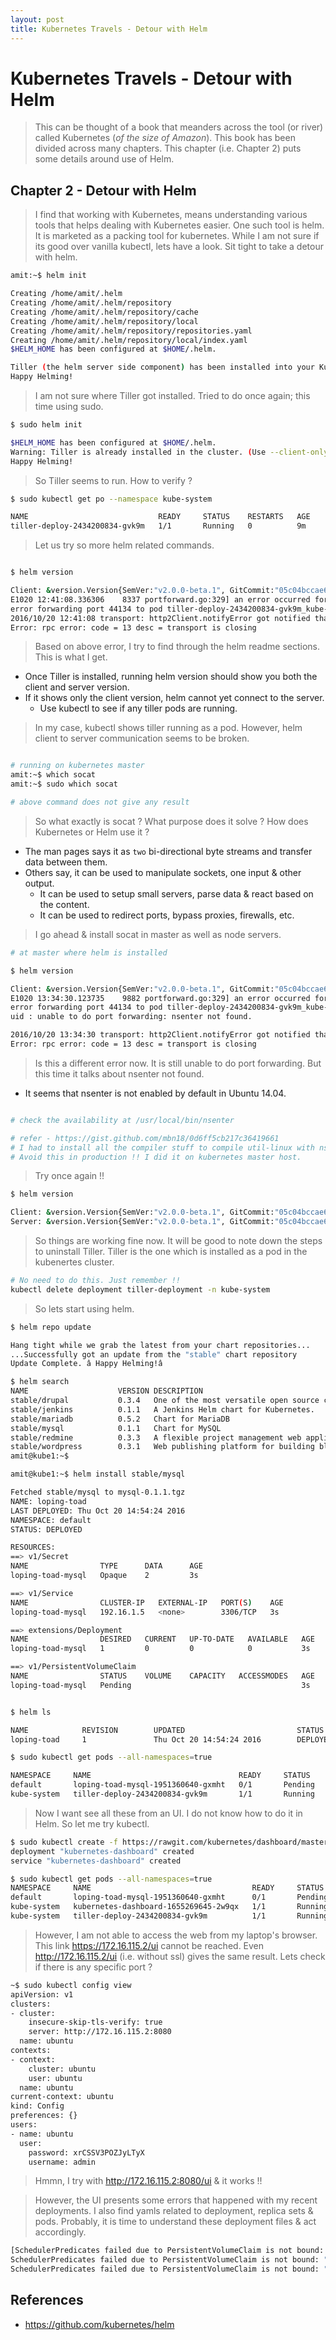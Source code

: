 ```yaml
---
layout: post
title: Kubernetes Travels - Detour with Helm
---
```


# Kubernetes Travels - Detour with Helm 

> This can be thought of a book that meanders across the tool (or river) called 
Kubernetes (*of the size of Amazon*). This book has been divided across many chapters.
This chapter (i.e. Chapter 2) puts some details around use of Helm.

## Chapter 2 - Detour with Helm

> I find that working with Kubernetes, means understanding various tools that helps
dealing with Kubernetes easier. One such tool is helm. It is marketed as a packing tool
for kubernetes. While I am not sure if its good over vanilla kubectl, lets have a look.
Sit tight to take a detour with helm.

```bash
amit:~$ helm init

Creating /home/amit/.helm
Creating /home/amit/.helm/repository
Creating /home/amit/.helm/repository/cache
Creating /home/amit/.helm/repository/local
Creating /home/amit/.helm/repository/repositories.yaml
Creating /home/amit/.helm/repository/local/index.yaml
$HELM_HOME has been configured at $HOME/.helm.

Tiller (the helm server side component) has been installed into your Kubernetes Cluster.
Happy Helming!
```

> I am not sure where Tiller got installed. Tried to do once again; this time using sudo.

```bash
$ sudo helm init

$HELM_HOME has been configured at $HOME/.helm.
Warning: Tiller is already installed in the cluster. (Use --client-only to suppress this message.)
Happy Helming!
```

> So Tiller seems to run. How to verify ?

```bash
$ sudo kubectl get po --namespace kube-system

NAME                             READY     STATUS    RESTARTS   AGE
tiller-deploy-2434200834-gvk9m   1/1       Running   0          9m

```

> Let us try so more helm related commands.

```bash

$ helm version

Client: &version.Version{SemVer:"v2.0.0-beta.1", GitCommit:"05c04bccae63c6392ec0cb0e27790650167279f0", GitTreeState:"clean"}
E1020 12:41:08.336306    8337 portforward.go:329] an error occurred forwarding 33701 -> 44134: 
error forwarding port 44134 to pod tiller-deploy-2434200834-gvk9m_kube-system, uid : unable to do port forwarding: socat not found.
2016/10/20 12:41:08 transport: http2Client.notifyError got notified that the client transport was broken EOF.
Error: rpc error: code = 13 desc = transport is closing

```

> Based on above error, I try to find through the helm readme sections. This is what I get.

- Once Tiller is installed, running helm version should show you both the client and server version. 
- If it shows only the client version, helm cannot yet connect to the server. 
  - Use kubectl to see if any tiller pods are running.

> In my case, kubectl shows tiller running as a pod. However, helm client to server communication seems to be broken.

```bash

# running on kubernetes master 
amit:~$ which socat
amit:~$ sudo which socat

# above command does not give any result
```

> So what exactly is socat ? What purpose does it solve ? How does Kubernetes or Helm use it ?

- The man pages says it as `two` bi-directional byte streams and transfer data between them.
- Others say, it can be used to manipulate sockets, one input & other output.
  - It can be used to setup small servers, parse data & react based on the content.
  - It can be used to redirect ports, bypass proxies, firewalls, etc.

> I go ahead & install socat in master as well as node servers.

```bash
# at master where helm is installed

$ helm version

Client: &version.Version{SemVer:"v2.0.0-beta.1", GitCommit:"05c04bccae63c6392ec0cb0e27790650167279f0", GitTreeState:"clean"}
E1020 13:34:30.123735    9882 portforward.go:329] an error occurred forwarding 44359 -> 44134:
error forwarding port 44134 to pod tiller-deploy-2434200834-gvk9m_kube-system, 
uid : unable to do port forwarding: nsenter not found.

2016/10/20 13:34:30 transport: http2Client.notifyError got notified that the client transport was broken EOF.
Error: rpc error: code = 13 desc = transport is closing
```

> Is this a different error now. It is still unable to do port forwarding. But this time it talks
about nsenter not found.

- It seems that nsenter is not enabled by default in Ubuntu 14.04.

```bash

# check the availability at /usr/local/bin/nsenter

# refer - https://gist.github.com/mbn18/0d6ff5cb217c36419661
# I had to install all the compiler stuff to compile util-linux with nsenter
# Avoid this in production !! I did it on kubernetes master host.
```

> Try once again !!

```bash
$ helm version

Client: &version.Version{SemVer:"v2.0.0-beta.1", GitCommit:"05c04bccae63c6392ec0cb0e27790650167279f0", GitTreeState:"clean"}
Server: &version.Version{SemVer:"v2.0.0-beta.1", GitCommit:"05c04bccae63c6392ec0cb0e27790650167279f0", GitTreeState:"clean"}
```

> So things are working fine now. It will be good to note down the steps to uninstall Tiller. Tiller is the one
which is installed as a pod in the kubenertes cluster.

```bash
# No need to do this. Just remember !!
kubectl delete deployment tiller-deployment -n kube-system
```

> So lets start using helm.

```bash
$ helm repo update

Hang tight while we grab the latest from your chart repositories...
...Successfully got an update from the "stable" chart repository
Update Complete. â Happy Helming!â

$ helm search
NAME                    VERSION DESCRIPTION
stable/drupal           0.3.4   One of the most versatile open source content m...
stable/jenkins          0.1.1   A Jenkins Helm chart for Kubernetes.
stable/mariadb          0.5.2   Chart for MariaDB
stable/mysql            0.1.1   Chart for MySQL
stable/redmine          0.3.3   A flexible project management web application.
stable/wordpress        0.3.1   Web publishing platform for building blogs and ...
amit@kube1:~$

amit@kube1:~$ helm install stable/mysql

Fetched stable/mysql to mysql-0.1.1.tgz
NAME: loping-toad
LAST DEPLOYED: Thu Oct 20 14:54:24 2016
NAMESPACE: default
STATUS: DEPLOYED

RESOURCES:
==> v1/Secret
NAME                TYPE      DATA      AGE
loping-toad-mysql   Opaque    2         3s

==> v1/Service
NAME                CLUSTER-IP   EXTERNAL-IP   PORT(S)    AGE
loping-toad-mysql   192.16.1.5   <none>        3306/TCP   3s

==> extensions/Deployment
NAME                DESIRED   CURRENT   UP-TO-DATE   AVAILABLE   AGE
loping-toad-mysql   1         0         0            0           3s

==> v1/PersistentVolumeClaim
NAME                STATUS    VOLUME    CAPACITY   ACCESSMODES   AGE
loping-toad-mysql   Pending                                      3s

```

```bash

$ helm ls

NAME            REVISION        UPDATED                         STATUS          CHART
loping-toad     1               Thu Oct 20 14:54:24 2016        DEPLOYED        mysql-0.1.1

$ sudo kubectl get pods --all-namespaces=true

NAMESPACE     NAME                                 READY     STATUS    RESTARTS   AGE
default       loping-toad-mysql-1951360640-gxmht   0/1       Pending   0          18m
kube-system   tiller-deploy-2434200834-gvk9m       1/1       Running   0          2h

```

> Now I want see all these from an UI. I do not know how to do it in Helm.
So let me try kubectl.

```bash
$ sudo kubectl create -f https://rawgit.com/kubernetes/dashboard/master/src/deploy/kubernetes-dashboard.yaml
deployment "kubernetes-dashboard" created
service "kubernetes-dashboard" created

$ sudo kubectl get pods --all-namespaces=true
NAMESPACE     NAME                                    READY     STATUS    RESTARTS   AGE
default       loping-toad-mysql-1951360640-gxmht      0/1       Pending   0          33m
kube-system   kubernetes-dashboard-1655269645-2w9qx   1/1       Running   0          1m
kube-system   tiller-deploy-2434200834-gvk9m          1/1       Running   0          3h

```

> However, I am not able to access the web from my laptop's browser. This link https://172.16.115.2/ui
cannot be reached. Even http://172.16.115.2/ui (i.e. without ssl) gives the same result.  Lets check if there is
any specific port ?

```bash
~$ sudo kubectl config view
apiVersion: v1
clusters:
- cluster:
    insecure-skip-tls-verify: true
    server: http://172.16.115.2:8080
  name: ubuntu
contexts:
- context:
    cluster: ubuntu
    user: ubuntu
  name: ubuntu
current-context: ubuntu
kind: Config
preferences: {}
users:
- name: ubuntu
  user:
    password: xrCSSV3POZJyLTyX
    username: admin
```

> Hmmn, I try with http://172.16.115.2:8080/ui & it works !!

> However, the UI presents some errors that happened with my recent deployments. I also find yamls related to
deployment, replica sets & pods. Probably, it is time to understand these deployment files & act accordingly.

```bash
[SchedulerPredicates failed due to PersistentVolumeClaim is not bound: "loping-toad-mysql", which is unexpected., 
SchedulerPredicates failed due to PersistentVolumeClaim is not bound: "loping-toad-mysql", which is unexpected., 
SchedulerPredicates failed due to PersistentVolumeClaim is not bound: "loping-toad-mysql", which is unexpected.]
```

## References

- https://github.com/kubernetes/helm
